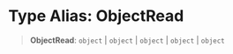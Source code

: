 # Type Alias: ObjectRead

> **ObjectRead**: `object` \| `object` \| `object` \| `object` \| `object`
